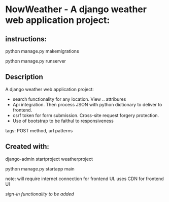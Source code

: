 # NowWeather - A django weather web application project:
## instructions: 
python manage.py makemigrations

python manage.py runserver

## Description
A django weather web application project:
* search functionality for any location. View .. attribures
* Api integration. Then process JSON with python dictionary to deliver to frontend.
* csrf token for form submission. Cross-site request forgery protection.
* Use of bootstrap to be faithul to responsiveness

tags: POST method, url patterns

## Created with:
django-admin startproject weatherproject

python manage.py startapp main
  
note: will require internet connection for frontend UI. uses CDN for frontend UI      
  
*sign-in functionality to be added*

